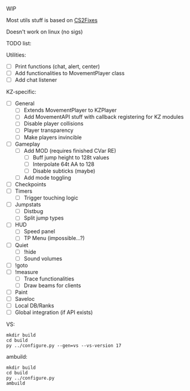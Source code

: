 WIP

Most utils stuff is based on [CS2Fixes](https://github.com/Source2ZE/CS2Fixes/)

Doesn't work on linux (no sigs)


TODO list:

Utilities:
- [ ] Print functions (chat, alert, center)
- [ ] Add functionalities to MovementPlayer class
- [ ] Add chat listener

KZ-specific:
- [ ] General
	- [ ] Extends MovementPlayer to KZPlayer
	- [ ] Add MovementAPI stuff with callback registering for KZ modules
	- [ ] Disable player collisions
	- [ ] Player transparency
	- [ ] Make players invincible
- [ ] Gameplay
	- [ ] Add MOD (requires finished CVar RE)
		- [ ] Buff jump height to 128t values
		- [ ] Interpolate 64t AA to 128
		- [ ] Disable subticks (maybe)
	- [ ] Add mode toggling
- [ ] Checkpoints
- [ ] Timers
	- [ ] Trigger touching logic
- [ ] Jumpstats
	- [ ] Distbug
	- [ ] Split jump types
- [ ] HUD
	- [ ] Speed panel
	- [ ] TP Menu (impossible...?)
- [ ] Quiet
	- [ ] !hide
	- [ ] Sound volumes
- [ ] !goto
- [ ] !measure
	- [ ] Trace functionalities
	- [ ] Draw beams for clients
- [ ] Paint
- [ ] Saveloc
- [ ] Local DB/Ranks
- [ ] Global integration (if API exists)

VS: 
```
mkdir build
cd build
py ../configure.py --gen=vs --vs-version 17
``` 

ambuild:
```
mkdir build
cd build
py ../configure.py
ambuild
``` 
